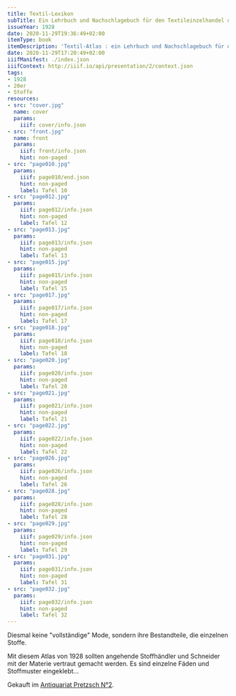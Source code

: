 ```yaml
---
title: Textil-Lexikon
subTitle: Ein Lehrbuch und Nachschlagebuch für den Textileinzelhandel und die Gewebeverarbeitung
issueYear: 1928
date: 2020-11-29T19:36:49+02:00
itemType: book
itemDescription: 'Textil-Atlas : ein Lehrbuch und Nachschlagebuch für den Textileinzelhandel und die Gewebeverarbeitung : Textilwarenkunde und Gewebemuster von Wilhelm Spitschka, Franckh, Stuttgart 1928. <a class="worldcat" href="http://www.worldcat.org/oclc/249121078">&nbsp;</a>'
date: 2020-11-29T17:20:49+02:00
iiifManifest: ./index.json
iiifContext: http://iiif.io/api/presentation/2/context.json
tags:
- 1928
- 20er
- Stoffe
resources:
- src: "cover.jpg"
  name: cover
  params:
    iiif: cover/info.json
- src: "front.jpg"
  name: front
  params:
    iiif: front/info.json
    hint: non-paged
- src: "page010.jpg"
  params:
    iiif: page010/end.json
    hint: non-paged
    label: Tafel 10
- src: "page012.jpg"
  params:
    iiif: page012/info.json
    hint: non-paged
    label: Tafel 12
- src: "page013.jpg"
  params:
    iiif: page013/info.json
    hint: non-paged
    label: Tafel 13
- src: "page015.jpg"
  params:
    iiif: page015/info.json
    hint: non-paged
    label: Tafel 15
- src: "page017.jpg"
  params:
    iiif: page017/info.json
    hint: non-paged
    label: Tafel 17
- src: "page018.jpg"
  params:
    iiif: page018/info.json
    hint: non-paged
    label: Tafel 18
- src: "page020.jpg"
  params:
    iiif: page020/info.json
    hint: non-paged
    label: Tafel 20
- src: "page021.jpg"
  params:
    iiif: page021/info.json
    hint: non-paged
    label: Tafel 21
- src: "page022.jpg"
  params:
    iiif: page022/info.json
    hint: non-paged
    label: Tafel 22
- src: "page026.jpg"
  params:
    iiif: page026/info.json
    hint: non-paged
    label: Tafel 26
- src: "page028.jpg"
  params:
    iiif: page028/info.json
    hint: non-paged
    label: Tafel 28
- src: "page029.jpg"
  params:
    iiif: page029/info.json
    hint: non-paged
    label: Tafel 29
- src: "page031.jpg"
  params:
    iiif: page031/info.json
    hint: non-paged
    label: Tafel 31
- src: "page032.jpg"
  params:
    iiif: page032/info.json
    hint: non-paged
    label: Tafel 32
---
```

Diesmal keine "vollständige" Mode, sondern ihre Bestandteile, die einzelnen Stoffe.
<!--more-->
Mit diesem Atlas von 1928 sollten angehende Stoffhändler und Schneider mit der Materie vertraut gemacht werden. Es sind einzelne Fäden und Stoffmuster eingeklebt...

<div class="source">Gekauft im <a href="https://antiquariat-pretzsch.de/">Antiquariat Pretzsch N°2</a>.</div>
